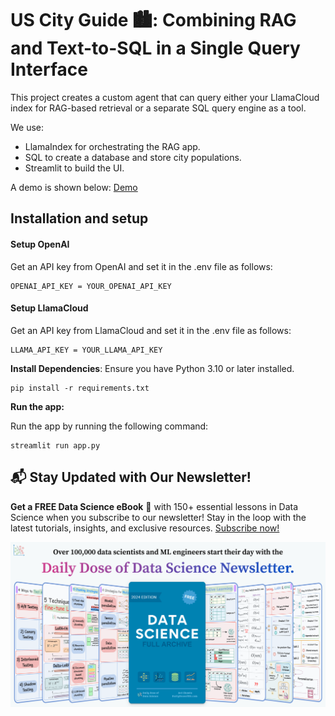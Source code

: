 # US City Guide 🏙️: Combining RAG and Text-to-SQL in a Single Query Interface

This project creates a custom agent that can query either your LlamaCloud index for RAG-based retrieval or a separate SQL query engine as a tool. 

We use:
* LlamaIndex for orchestrating the RAG app.
* SQL to create a database and store city populations.
* Streamlit to build the UI.

A demo is shown below:
[Demo](https://github.com/hadenpell/ai-engineering-hub/blob/dailydoseds/llamacloud_sql_router_ddds/demo.mp4) 

## Installation and setup

#### Setup OpenAI
Get an API key from OpenAI and set it in the .env file as follows:
```
OPENAI_API_KEY = YOUR_OPENAI_API_KEY
```

#### Setup LlamaCloud 
Get an API key from LlamaCloud and set it in the .env file as follows:
```
LLAMA_API_KEY = YOUR_LLAMA_API_KEY
```

<b>Install Dependencies</b>: Ensure you have Python 3.10 or later installed.

```
pip install -r requirements.txt
```
 
<b>Run the app:</b>

Run the app by running the following command:
```
streamlit run app.py
```

## 📬 Stay Updated with Our Newsletter!
<b>Get a FREE Data Science eBook</b> 📖 with 150+ essential lessons in Data Science when you subscribe to our newsletter! Stay in the loop with the latest tutorials, insights, and exclusive resources. [Subscribe now!](https://join.dailydoseofds.com) 

![](join_ddods.png)
